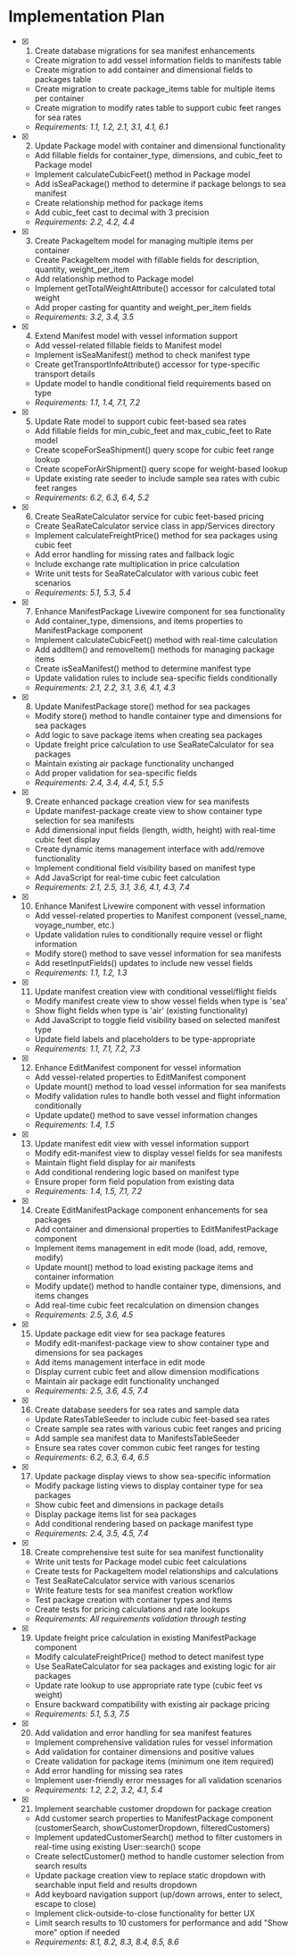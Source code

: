 # Implementation Plan

- [x] 1. Create database migrations for sea manifest enhancements
  - Create migration to add vessel information fields to manifests table
  - Create migration to add container and dimensional fields to packages table
  - Create migration to create package_items table for multiple items per container
  - Create migration to modify rates table to support cubic feet ranges for sea rates
  - _Requirements: 1.1, 1.2, 2.1, 3.1, 4.1, 6.1_

- [x] 2. Update Package model with container and dimensional functionality
  - Add fillable fields for container_type, dimensions, and cubic_feet to Package model
  - Implement calculateCubicFeet() method in Package model
  - Add isSeaPackage() method to determine if package belongs to sea manifest
  - Create relationship method for package items
  - Add cubic_feet cast to decimal with 3 precision
  - _Requirements: 2.2, 4.2, 4.4_

- [x] 3. Create PackageItem model for managing multiple items per container
  - Create PackageItem model with fillable fields for description, quantity, weight_per_item
  - Add relationship method to Package model
  - Implement getTotalWeightAttribute() accessor for calculated total weight
  - Add proper casting for quantity and weight_per_item fields
  - _Requirements: 3.2, 3.4, 3.5_

- [x] 4. Extend Manifest model with vessel information support
  - Add vessel-related fillable fields to Manifest model
  - Implement isSeaManifest() method to check manifest type
  - Create getTransportInfoAttribute() accessor for type-specific transport details
  - Update model to handle conditional field requirements based on type
  - _Requirements: 1.1, 1.4, 7.1, 7.2_

- [x] 5. Update Rate model to support cubic feet-based sea rates
  - Add fillable fields for min_cubic_feet and max_cubic_feet to Rate model
  - Create scopeForSeaShipment() query scope for cubic feet range lookup
  - Create scopeForAirShipment() query scope for weight-based lookup
  - Update existing rate seeder to include sample sea rates with cubic feet ranges
  - _Requirements: 6.2, 6.3, 6.4, 5.2_

- [x] 6. Create SeaRateCalculator service for cubic feet-based pricing
  - Create SeaRateCalculator service class in app/Services directory
  - Implement calculateFreightPrice() method for sea packages using cubic feet
  - Add error handling for missing rates and fallback logic
  - Include exchange rate multiplication in price calculation
  - Write unit tests for SeaRateCalculator with various cubic feet scenarios
  - _Requirements: 5.1, 5.3, 5.4_

- [x] 7. Enhance ManifestPackage Livewire component for sea functionality
  - Add container_type, dimensions, and items properties to ManifestPackage component
  - Implement calculateCubicFeet() method with real-time calculation
  - Add addItem() and removeItem() methods for managing package items
  - Create isSeaManifest() method to determine manifest type
  - Update validation rules to include sea-specific fields conditionally
  - _Requirements: 2.1, 2.2, 3.1, 3.6, 4.1, 4.3_

- [x] 8. Update ManifestPackage store() method for sea packages
  - Modify store() method to handle container type and dimensions for sea packages
  - Add logic to save package items when creating sea packages
  - Update freight price calculation to use SeaRateCalculator for sea packages
  - Maintain existing air package functionality unchanged
  - Add proper validation for sea-specific fields
  - _Requirements: 2.4, 3.4, 4.4, 5.1, 5.5_

- [x] 9. Create enhanced package creation view for sea manifests
  - Update manifest-package create view to show container type selection for sea manifests
  - Add dimensional input fields (length, width, height) with real-time cubic feet display
  - Create dynamic items management interface with add/remove functionality
  - Implement conditional field visibility based on manifest type
  - Add JavaScript for real-time cubic feet calculation
  - _Requirements: 2.1, 2.5, 3.1, 3.6, 4.1, 4.3, 7.4_

- [x] 10. Enhance Manifest Livewire component with vessel information
  - Add vessel-related properties to Manifest component (vessel_name, voyage_number, etc.)
  - Update validation rules to conditionally require vessel or flight information
  - Modify store() method to save vessel information for sea manifests
  - Add resetInputFields() updates to include new vessel fields
  - _Requirements: 1.1, 1.2, 1.3_

- [x] 11. Update manifest creation view with conditional vessel/flight fields
  - Modify manifest create view to show vessel fields when type is 'sea'
  - Show flight fields when type is 'air' (existing functionality)
  - Add JavaScript to toggle field visibility based on selected manifest type
  - Update field labels and placeholders to be type-appropriate
  - _Requirements: 1.1, 7.1, 7.2, 7.3_

- [x] 12. Enhance EditManifest component for vessel information
  - Add vessel-related properties to EditManifest component
  - Update mount() method to load vessel information for sea manifests
  - Modify validation rules to handle both vessel and flight information conditionally
  - Update update() method to save vessel information changes
  - _Requirements: 1.4, 1.5_

- [x] 13. Update manifest edit view with vessel information support
  - Modify edit-manifest view to display vessel fields for sea manifests
  - Maintain flight field display for air manifests
  - Add conditional rendering logic based on manifest type
  - Ensure proper form field population from existing data
  - _Requirements: 1.4, 1.5, 7.1, 7.2_

- [x] 14. Create EditManifestPackage component enhancements for sea packages
  - Add container and dimensional properties to EditManifestPackage component
  - Implement items management in edit mode (load, add, remove, modify)
  - Update mount() method to load existing package items and container information
  - Modify update() method to handle container type, dimensions, and items changes
  - Add real-time cubic feet recalculation on dimension changes
  - _Requirements: 2.5, 3.6, 4.5_

- [x] 15. Update package edit view for sea package features
  - Modify edit-manifest-package view to show container type and dimensions for sea packages
  - Add items management interface in edit mode
  - Display current cubic feet and allow dimension modifications
  - Maintain air package edit functionality unchanged
  - _Requirements: 2.5, 3.6, 4.5, 7.4_

- [x] 16. Create database seeders for sea rates and sample data
  - Update RatesTableSeeder to include cubic feet-based sea rates
  - Create sample sea rates with various cubic feet ranges and pricing
  - Add sample sea manifest data to ManifestsTableSeeder
  - Ensure sea rates cover common cubic feet ranges for testing
  - _Requirements: 6.2, 6.3, 6.4, 6.5_

- [x] 17. Update package display views to show sea-specific information
  - Modify package listing views to display container type for sea packages
  - Show cubic feet and dimensions in package details
  - Display package items list for sea packages
  - Add conditional rendering based on package manifest type
  - _Requirements: 2.4, 3.5, 4.5, 7.4_

- [x] 18. Create comprehensive test suite for sea manifest functionality
  - Write unit tests for Package model cubic feet calculations
  - Create tests for PackageItem model relationships and calculations
  - Test SeaRateCalculator service with various scenarios
  - Write feature tests for sea manifest creation workflow
  - Test package creation with container types and items
  - Create tests for pricing calculations and rate lookups
  - _Requirements: All requirements validation through testing_

- [x] 19. Update freight price calculation in existing ManifestPackage component
  - Modify calculateFreightPrice() method to detect manifest type
  - Use SeaRateCalculator for sea packages and existing logic for air packages
  - Update rate lookup to use appropriate rate type (cubic feet vs weight)
  - Ensure backward compatibility with existing air package pricing
  - _Requirements: 5.1, 5.3, 7.5_

- [x] 20. Add validation and error handling for sea manifest features
  - Implement comprehensive validation rules for vessel information
  - Add validation for container dimensions and positive values
  - Create validation for package items (minimum one item required)
  - Add error handling for missing sea rates
  - Implement user-friendly error messages for all validation scenarios
  - _Requirements: 1.2, 2.2, 3.2, 4.1, 5.4_

- [x] 21. Implement searchable customer dropdown for package creation
  - Add customer search properties to ManifestPackage component (customerSearch, showCustomerDropdown, filteredCustomers)
  - Implement updatedCustomerSearch() method to filter customers in real-time using existing User::search() scope
  - Create selectCustomer() method to handle customer selection from search results
  - Update package creation view to replace static dropdown with searchable input field and results dropdown
  - Add keyboard navigation support (up/down arrows, enter to select, escape to close)
  - Implement click-outside-to-close functionality for better UX
  - Limit search results to 10 customers for performance and add "Show more" option if needed
  - _Requirements: 8.1, 8.2, 8.3, 8.4, 8.5, 8.6_